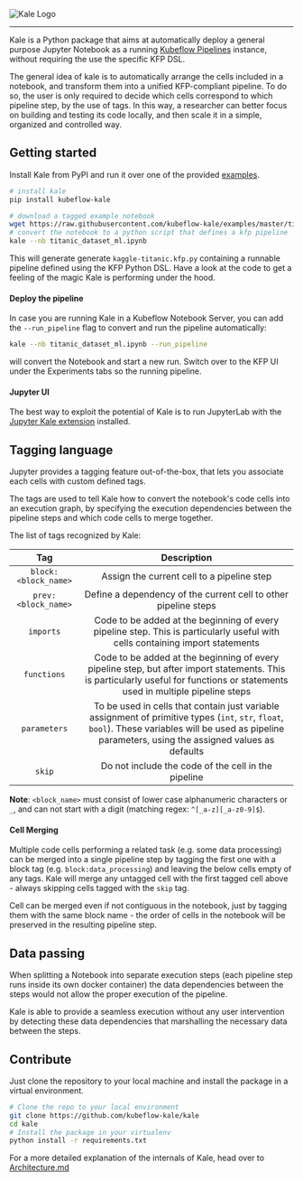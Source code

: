 ![Kale Logo](https://raw.githubusercontent.com/StefanoFioravanzo/kale/master/docs/imgs/kale_logo.png)

---------------------------------------------------------------------

Kale is a Python package that aims at automatically deploy a general purpose Jupyter Notebook as a running [Kubeflow Pipelines](https://github.com/kubeflow/pipelines) instance, without requiring the use the specific KFP DSL.

The general idea of kale is to automatically arrange the cells included in a notebook, and transform them into a unified KFP-compliant pipeline. To do so, the user is only required to decide which cells correspond to which pipeline step, by the use of tags. In this way, a researcher can better focus on building and testing its code locally, and then scale it in a simple, organized and controlled way.

## Getting started

Install Kale from PyPI and run it over one of the provided [examples](https://github.com/kubeflow-kale/examples).

```bash
# install kale
pip install kubeflow-kale

# download a tagged example notebook
wget https://raw.githubusercontent.com/kubeflow-kale/examples/master/titanic-ml-dataset/titanic_dataset_ml.ipynb
# convert the notebook to a python script that defines a kfp pipeline
kale --nb titanic_dataset_ml.ipynb
```

This will generate generate `kaggle-titanic.kfp.py` containing a runnable pipeline defined using the KFP Python DSL. Have a look at the code to get a feeling of the magic Kale is performing under the hood.

#### Deploy the pipeline

In case you are running Kale in a Kubeflow Notebook Server, you can add the `--run_pipeline` flag to convert and run the pipeline automatically:

```bash
kale --nb titanic_dataset_ml.ipynb --run_pipeline
```

will convert the Notebook and start a new run. Switch over to the KFP UI under the Experiments tabs so the running pipeline.

#### Jupyter UI

The best way to exploit the potential of Kale is to run JupyterLab with the [Jupyter Kale extension](https://github.com/kubeflow-kale/jupyterlab-kubeflow-kale)  installed.

## Tagging language

Jupyter provides a tagging feature out-of-the-box, that lets you associate each cells with custom defined tags.

The tags are used to tell Kale how to convert the notebook's code cells into an execution graph, by specifying the execution dependencies between the pipeline steps and which code cells to merge together.

The list of tags recognized by Kale:

| Tag | Description | 
| :---: | :---: | 
| `block:<block_name>` | Assign the current cell to a pipeline step | `block:train_model`<br>`block:preprocess_data`|  
| `prev:<block_name>` | Define a dependency of the current cell to other pipeline steps | `prev:load_dataset`
| `imports` | Code to be added at the beginning of every pipeline step. This is particularly useful with cells containing import statements | - |  
| `functions` | Code to be added at the beginning of every pipeline step, but after import statements. This is particularly useful for functions or statements used in multiple pipeline steps | 
| `parameters` | To be used in cells that contain just variable assignment of primitive types (`int`, `str`, `float`, `bool`). These variables will be used as pipeline parameters, using the assigned values as defaults |
| `skip` | Do not include the code of the cell in the pipeline | - |

**Note**: `<block_name>` must consist of lower case alphanumeric characters or `_`, and can not start with a digit (matching regex: `^[_a-z][_a-z0-9]$`).

#### Cell Merging

Multiple code cells performing a related task (e.g. some data processing) can be merged into a single pipeline step by tagging the first one with a block tag (e.g. `block:data_processing`) and leaving the below cells empty of any tags. Kale will merge any untagged cell with the first tagged cell above - always skipping cells tagged with the `skip` tag.

Cell can be merged even if not contiguous in the notebook, just by tagging them with the same block name - the order of cells in the notebook will be preserved in the resulting pipeline step.

## Data passing

When splitting a Notebook into separate execution steps (each pipeline step runs inside its own docker container) the data dependencies between the steps would not allow the proper execution of the pipeline.

Kale is able to provide a seamless execution without any user intervention by detecting these data dependencies that marshalling the necessary data between the steps.

## Contribute

 Just clone the repository to your local machine and install the package in a virtual environment. 

```bash
# Clone the repo to your local environment
git clone https://github.com/kubeflow-kale/kale
cd kale
# Install the package in your virtualenv
python install -r requirements.txt
```

For a more detailed explanation of the internals of Kale, head over to [Architecture.md](./Architecture.md)


